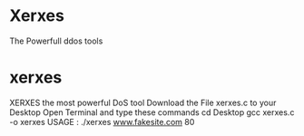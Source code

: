 # Xerxes
The Powerfull ddos tools
# xerxes
XERXES the most powerful DoS tool
Download the File xerxes.c to your Desktop
Open Terminal and type these commands
cd Desktop
gcc xerxes.c -o xerxes
USAGE : ./xerxes www.fakesite.com 80
